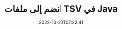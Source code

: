 ---
############################# Static ############################
layout: "auto-gen-merger"
date: 2022-10-20T07:22:41
draft: false
otherformats: vssm vssx vstm vstx vsx vtx xlam xls xlsb xlsm xlsx xlt bmp jpg jpeg png

############################# Head ############################
head_title: "انضم إلى ملفات TSV عبر Java & J2SE Documents Merger API"
head_description: "انضم إلى عدة ملفات TSV في Java باستخدام واجهة برمجة تطبيقات دمج المستندات مع جميع البيانات والأسلوب والتنسيق كمستندات المصدر."

############################# Header ############################
title: "انضم إلى ملفات TSV في Java"
description: "انضم إلى TSV ببضعة أسطر من كود Java."
bg_image: "https://cms.admin.containerize.com/templates/aspose/App_Themes/V3/images/bg/header1.png"
bg_overlay: false
button:
    enable: true
    icon: "fas fa-arrow-down"
    label: "تحميل النسخة التجريبية المجانية"
    link: "https://downloads.groupdocs.com/merger/java"

############################# SubMenu ############################
submenu:
    enable: true

    left:
        img_alt: "GroupDocs.Merger for Java"
        image: "https://cms.admin.containerize.com/templates/groupdocs/images/product-logos/90x90-noborder/groupdocs-merger-java.png"
        product: "GroupDocs.Merger"
        platform: "Java"

    middle:
        button:

            # button loop
            - link: "https://apireference.groupdocs.com/merger/java"
              text: "مرجع API"

            # button loop
            - link: "https://github.com/groupdocs-merger"
              text: "أمثلة التعليمات البرمجية"

            # button loop
            - link: "https://products.groupdocs.app/merger/family"
              text: "العروض التوضيحية الحية"

            # button loop
            - link: "https://purchase.groupdocs.com/pricing/merger/java"
              text: "التسعير"

    right:
        link_download: "https://downloads.groupdocs.com/merger"
        link_learn: "https://docs.groupdocs.com/merger/java"
        link_buy: "https://purchase.groupdocs.com"

############################# About ############################
about:
    enable: true
    title: "حول واجهة برمجة تطبيقات GroupDocs.Merger for Java"
    content: |
        يوفر [GroupDocs.Merger for Java](/ar/merger/java/) حلاً مناسبًا للانضمام إلى العديد من ملفات PDF و Microsoft Office (Word و Excel و PowerPoint و OneNote) و OpenDocument و HTML والصور و العديد من المستندات الأخرى في ملف واحد داخل تطبيقات Java. سيوفر عليك GroupDocs.Merger الكثير من الجهد ، حيث يُسمح لك بالانضمام إلى مستندات TSV - ليست هناك حاجة لتثبيت أي برامج أو تطبيقات سطح مكتب أو مكونات إضافية تابعة لجهة خارجية. الآن ليس من الضروري إضاعة الوقت والانضمام إلى الملفات يدويًا! تتمثل مهمة GroupDocs في توفير أفضل جودة وتبسيط مهام سير عمل معالجة المستندات.
        
        GroupDocs.Merger API هو الاختيار الصحيح لحلول الشركات التي تحتاج إلى ميزات الانضمام إلى الملفات. يتم دعم واجهات برمجة التطبيقات هذه بشكل جيد على جميع أنظمة التشغيل والأنظمة الأساسية بما في ذلك J2SE 7.0 (1.7), J2SE 8.0 (1.8), Java 10.

############################# Steps ############################
steps:
    enable: true
    title_left: "ضم عدة ملفات TSV في Java"
    content_left: |
        يسهّل [GroupDocs.Merger for Java](/ar/merger/java/) على مطوري جافا الانضمام إلى عدة ملفات TSV من خلال تنفيذ بضع خطوات سهلة.
        
        * قم بإنشاء مثيل **Merger** وتمرير مسار مستند المصدر كمعامل مُنشئ.
        * اتصل بـ ** الانضمام ** إلى فئة ** الاندماج ** واجتياز مسار المستند المصدر الثاني.
        * اتصل بـ **Save** of **Merger** class لحفظ المستند المدمج.

    title_right: "متطلبات النظام"
    content_right: |
        يتم دعم واجهات برمجة تطبيقات GroupDocs.Merger for Java على جميع الأنظمة الأساسية وأنظمة التشغيل الرئيسية. قبل تنفيذ الكود أدناه ، يرجى التأكد من تثبيت المتطلبات الأساسية التالية على نظامك.

        * أنظمة التشغيل: مايكروسوفت ويندوز ، لينوكس ، ماك
        * بيئات التطوير: NetBeans, IntelliJ IDEA, Eclipse
        * إطار أعمال: J2SE 7.0 (1.7), J2SE 8.0 (1.8), Java 10
        * تنزيل أحدث إصدار من GroupDocs.Merger for Java من [Maven](https://repository.groupdocs.com/webapp/#/artifacts/browse/tree/General/repo/com/groupdocs/groupdocs-merger)
         
    code: |
     {{% merger/additional-styles %}}
     {{< merger/code-merger title="كيفية الانضمام إلى ملفات TSV باستخدام كود مثال Java">}}

        ```java    
        // انضم إلى ملفات TSV باستخدام GroupDocs.Merger لواجهة برمجة تطبيقات Java
        // إنشاء دمج مع مستند الإدخال TSV
        Merger merger = new Merger("input_1.tsv");

        // استدعاء طريقة الانضمام لمثيل فئة الدمج وتمرير مسار المستند المصدر الثاني
        merger.join("input_2.tsv");
    
        // استدعاء طريقة حفظ مثيل فئة دمج لحفظ المستند المدمج
        merger.save("merged-file.tsv"); 
        ```
     {{< /merger/code-merger >}}

############################# Demos ############################
demos:
    enable: true
    title: "عروض توضيحية مباشرة - تطبيق عبر الإنترنت للانضمام إلى المستندات"
    content: |
       انضم إلى أكثر من TSV ملف واحد الآن من خلال زيارة موقع ويب [GroupDocs.Merger Live Demos](https://products.groupdocs.app/merger/tsv).
       يحتوي العرض التوضيحي المباشر على الفوائد التالية.
        
############################# About Formats ############################
about_formats:
    enable: true

############################# More Formats ############################
more_formats:
    enable: true
    title: "الانضمام إلى تنسيقات المستندات الأخرى"
    content: |
        Java مستندات دمج API لتنسيقات الملفات والصور. قم بجمع بعض تنسيقات المستندات الشائعة كما هو مذكور أدناه.

############################# Back to top ###############################
back_to_top:
    enable: true
---